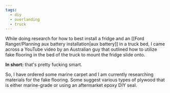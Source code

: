 ```yaml
---
tags:
  - diy
  - overlanding
  - truck
---
```

While doing research for how to best install a fridge and an [[Ford Ranger/Planning aux battery installation|aux battery]] in a truck bed, I came across a YouTube video by an Australian guy that outlined how to utilize fake flooring in the bed of the truck to mount the fridge slide onto.

**In short:** that's pretty fucking smart.

So, I have ordered some marine carpet and I am currently researching materials for the fake flooring. Some suggest various types of plywood that is either marine-grade or using an aftermarket epoxy DIY seal.